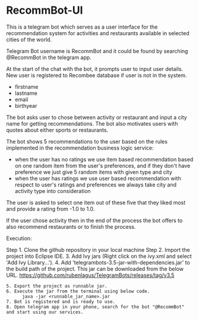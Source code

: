 # RecommBot-UI

This is a telegram bot which serves as a user interface for the recommendation system for activities and restaurants available in selected cities of the world.

Telegram Bot username is RecommBot and it could be found by searching @RecommBot in the telegram app.

At the start of the chat with the bot, it prompts user to input user details. New user is registered to Recombee database if user is not in the system. 
- firstname
- lastname
- email
- birthyear

The bot asks user to chose between activity or restaurant and input a city name for getting recommendations.
The bot also motivates users with quotes about either sports or restaurants.

The bot shows 5 recommendations to the user based on the rules implemented in the recommendation business logic service:
- when the user has no ratings we use item based recommendation based on one random item from the user's preferences, and if they don't have preference we just give 5 random items with given type and city
- when the user has ratings we use user based recommendation with respect to user's ratings and preferences
we always take city and activity type into consideration

The user is asked to select one item out of these five that they liked most and provide a rating from -1.0 to 1.0.

If the user chose activity then in the end of the process the bot offers to also recommend restaurants or to finish the process.

Execution:

Step 1. Clone the github repository in your local machine
Step 2. Import the project into Eclipse IDE.
    3. Add Ivy jars (Right click on the ivy.xml and select 'Add Ivy Library...').
    4. Add 'telegrambots-3.5-jar-with-dependencies.jar' to the build path of the project. This jar can be downloaded from the below URL.
          https://github.com/rubenlagus/TelegramBots/releases/tag/v3.5
          
    5. Export the project as runnable jar.
    6. Execute the jar from the terminal using below code.
          java -jar <runnable_jar_name>.jar
    7. Bot is registered and is ready to use.
    8. Open telegram app in your phone, search for the bot "@RecommBot" and start using our services.
    










